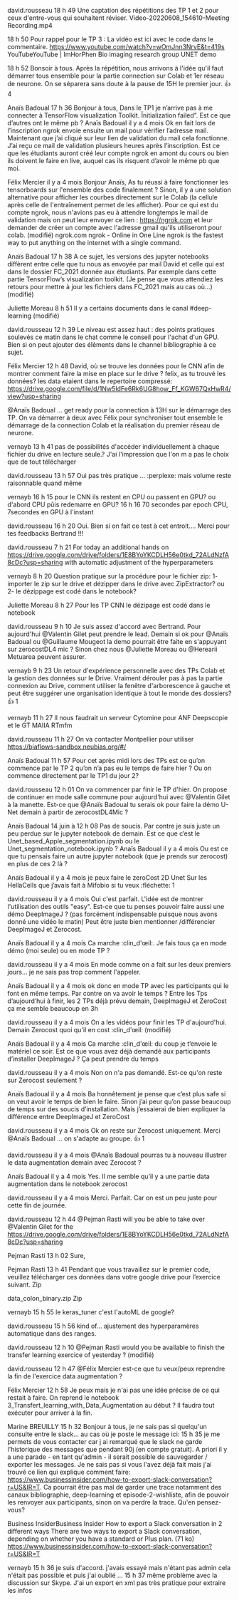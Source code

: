 david.rousseau
  18 h 49
Une captation des répétitions des TP 1 et 2 pour ceux d'entre-vous qui souhaitent réviser.
Video-20220608_154610-Meeting Recording.mp4
 
18 h 50
Pour rappel pour le TP 3 : La vidéo est ici avec le code dans le commentaire. https://www.youtube.com/watch?v=wOmJnn3NrvE&t=419s
YouTubeYouTube | ImHorPhen Bio imaging research group
UNET demo 

18 h 52
Bonsoir à tous. Après la répétition, nous arrivons à l'idée qu'il faut démarrer tous ensemble pour la partie connection sur Colab et 1er réseau de neurone. On se séparera sans doute à la pause de 15H le premier jour.
:+1:
4



Anaïs Badoual
  17 h 36
Bonjour à tous,
Dans le TP1 je n’arrive pas à me connecter à TensorFlow visualization Toolkit. Ïnitialization failed”. Est ce que d’autres ont le même pb ?
Anaïs Badoual
  il y a 4 mois
Ok en fait lors de l’inscription ngrok envoie ensuite un mail pour vérifier l’adresse mail. Maintenant que j’ai cliqué sur leur lien de validation du mail cela fonctionne. J’ai reçu ce mail de validation plusieurs heures après l’inscription. Est ce que les étudiants auront créé leur compte ngrok en amont du cours ou bien ils doivent le faire en live, auquel cas ils risquent d’avoir le même pb que moi.





Félix Mercier
  il y a 4 mois
Bonjour Anaïs,
As tu réussi à faire fonctionner les tensorboards sur l'ensemble des code finalement ? Sinon, il y a une solution alternative pour afficher les courbes directement sur le Colab (la cellule après celle de l'entraînement permet de les afficher).
Pour ce qui est du compte ngrok, nous n'avions pas eu à attendre longtemps le mail de validation mais on peut leur envoyer ce lien : https://ngrok.com et leur demander de créer un compte avec l'adresse gmail qu'ils utiliseront pour colab. (modifié) 
ngrok.com
ngrok - Online in One Line
ngrok is the fastest way to put anything on the internet with a single command.

Anaïs Badoual
  17 h 38
A ce sujet, les versions des jupyter notebooks diffèrent entre celle que tu nous as envoyée par mail David et celle qui est dans le dossier FC_2021 donnée aux étudiants. Par exemple dans cette partie TensorFlow’s visualization toolkit. (Je pense que vous attendiez les retours pour mettre à jour les fichiers dans FC_2021 mais au cas où…) (modifié) 


Juliette Moreau
  8 h 51
Il y a certains documents dans le canal #deep-learning (modifié) 

david.rousseau
  12 h 39
Le niveau est assez haut : des points pratiques soulevés ce matin dans le chat comme le conseil pour l'achat d'un GPU. Bien si on peut ajouter des éléments dans le channel bibliographie à ce sujet.

Félix Mercier
  12 h 48
David, où se trouve les données pour le CNN afin de montrer comment faire la mise en place sur le drive ?
felix, as tu trouvé les données?  les data etaient dans le repertoire compressé: https://drive.google.com/file/d/1Nw5IdFe6Rk6UG8how_Ff_KGW67QxHwR4/view?usp=sharing


@Anaïs Badoual
... get ready pour la connection à 13H sur le démarrage des TP. On va démarrer à deux avec Félix pour synchroniser tout ensemble le démarrage de la connection Colab et la réalisation du premier réseau de neurone.

vernayb
  13 h 41
pas de possibilités d'accéder individuellement à chaque fichier du drive en lecture seule.? J'ai l'impression que l'on m a pas le choix que de tout télécharger


david.rousseau
  13 h 57
Oui pas très pratique ... :perplexe: mais volume reste raisonnable quand même


vernayb
  16 h 15
pour le CNN ils restent en CPU ou passent en GPU? ou d'abord CPU pûis redemarre en GPU?
16 h 16
70 secondes par epoch CPU, 7secondes en GPU à l'instant


david.rousseau
  16 h 20
Oui. Bien si on fait ce test à cet entroit.... Merci pour tes feedbacks Bertrand !!!


david.rousseau
  7 h 21
For today an additional hands on https://drive.google.com/drive/folders/1E8BYoYKCDLH56e0tkd_72ALdNzfA8cDc?usp=sharing with automatic adjustment of the hyperparameters

vernayb
  8 h 20
Question pratique sur la procédure pour le fichier zip: 1- importer le zip sur le drive et dézipper dans le drive avec ZipExtractor? ou 2-  le dézippage est codé dans le notebook?


Juliette Moreau
  8 h 27
Pour les TP CNN le dézipage est codé dans le notebook

david.rousseau
  9 h 10
Je suis assez d'accord avec Bertrand. Pour aujourd'hui 
@Valentin Gilet
 peut prendre le lead. Demain si ok pour 
@Anaïs Badoual
 ou 
@Guillaume Mougeot
 la demo pourrait être faite en s'appuyant sur zerocostDL4 mic ? Sinon chez nous 
@Juliette Moreau
 ou 
@Herearii Metuarea
 peuvent assurer.


vernayb
  9 h 23
Un retour d'expérience personnelle avec des TPs Colab et la gestion des données sur le Drive. Vraiment dérouler pas à pas la partie connexion au Drive, comment utiliser la fenêtre d'arborescence à gauche et peut être suggérer une organisation identique à tout le monde des dossiers?
:+1:
1



vernayb
  11 h 27
Il nous faudrait un serveur Cytomine pour ANF Deepscopie et le GT MAIIA RTmfm

david.rousseau
  11 h 27
On va contacter Montpellier pour utiliser https://biaflows-sandbox.neubias.org/#/


Anaïs Badoual
  11 h 57
Pour cet après midi lors des TPs est ce qu’on commence par le TP 2 qu’on n’a pas eu le temps de faire hier ? Ou on commence directement par le TP1 du jour  2?


david.rousseau
  12 h 01
On va commencer par finir le TP d'hier. On propose de continuer en mode salle commune pour aujourd'hui avec 
@Valentin Gilet
 à la manette. Est-ce que 
@Anaïs Badoual
 tu serais ok pour faire la démo U-Net demain à partir de zerocostDL4Mic ?


Anaïs Badoual
 14 juin à 12 h 08
Pas de soucis. Par contre je suis juste un peu perdue sur le jupyter notebook de demain. Est ce que c’est le Unet_based_Apple_segmentation.ipynb ou le Unet_segmentation_notebook.ipynb ?
Anaïs Badoual
  il y a 4 mois
Ou est ce que tu pensais faire un autre jupyter notebook (que je prends sur zerocost) en plus de ces 2 là ?


Anaïs Badoual
  il y a 4 mois
je peux faire le zeroCost 2D Unet Sur les HellaCells que j’avais fait à Mifobio si tu veux
:fléchette:
1



david.rousseau
  il y a 4 mois
Oui c'est parfait. L'idée est de montrer l'utilisation des outils "easy". Est-ce que tu penses pouvoir faire aussi une démo DeepImageJ ? (pas forcément indispensable puisque nous avons donné une vidéo le matin) Peut être juste bien mentionner /différencier DeepImageJ et Zerocost.


Anaïs Badoual
  il y a 4 mois
Ca marche :clin_d'œil:. Je fais tous ça en mode démo (moi seule) ou en mode TP ?


david.rousseau
  il y a 4 mois
En mode comme on a fait sur les deux premiers jours... je ne sais pas trop comment l'appeler.


Anaïs Badoual
  il y a 4 mois
ok donc en mode TP avec les participants qui le font en même temps.
Par contre on va avoir le temps ? Entre les Tps d’aujourd’hui à finir, les 2 TPs déjà prévu demain, DeepImageJ et ZeroCost ça me semble beaucoup en 3h


david.rousseau
  il y a 4 mois
On a les vidéos pour finir les TP d'aujourd'hui. Demain Zerocost quoi qu'il en cost :clin_d'œil: (modifié) 


Anaïs Badoual
  il y a 4 mois
Ca marche :clin_d'œil: du coup je t’envoie le matériel ce soir. Est ce que vous avez déjà demandé aux participants d’installer DeepImageJ ? Ça peut prendre du temps


david.rousseau
  il y a 4 mois
Non on n'a pas demandé. Est-ce qu'on reste sur Zerocost seulement ?


Anaïs Badoual
  il y a 4 mois
Ba honnêtement je pense que c’est plus safe si on veut avoir le temps de bien le faire. Sinon j’ai peur qu’on passe beaucoup de temps sur des soucis d’installation. Mais j’essaierai de bien expliquer la différence entre DeepImageJ et ZeroCost


david.rousseau
  il y a 4 mois
Ok on reste sur Zerocost uniquement. Merci 
@Anaïs Badoual
... on s'adapte au groupe.
:+1:
1



david.rousseau
  il y a 4 mois
@Anaïs Badoual
 pourras tu à nouveau illustrer le data augmentation demain avec Zerocost ?


Anaïs Badoual
  il y a 4 mois
Yes. Il me semble qu’il y a une partie data augmentation dans le notebook zerocost


david.rousseau
  il y a 4 mois
Merci. Parfait. Car on est un peu juste pour cette fin de journée.


david.rousseau
  12 h 44
@Pejman Rasti
 will you be able to take over 
@Valentin Gilet
 for the https://drive.google.com/drive/folders/1E8BYoYKCDLH56e0tkd_72ALdNzfA8cDc?usp=sharing


Pejman Rasti
  13 h 02
Sure,


Pejman Rasti
  13 h 41
Pendant que vous travaillez sur le premier code, veuillez télécharger ces données dans votre google drive pour l’exercice suivant.
Zip
 

data_colon_binary.zip
Zip


vernayb
  15 h 55
le keras_tuner c'est l'autoML de google?


david.rousseau
  15 h 56
kind of... ajustement des hyperparamères automatique dans des ranges.



david.rousseau
  12 h 10
@Pejman Rasti
 would you be available to finish the transfer learning exercice of yesterday ? (modifié) 


david.rousseau
  12 h 47
@Félix Mercier
 est-ce que tu veux/peux reprendre la fin de l'exercice data augmentation ?


Félix Mercier
  12 h 58
Je peux mais je n'ai pas une idée précise de ce qui restait à faire. On reprend le notebook 3_Transfert_learning_with_Data_Augmentation au début ? Il faudra tout exécuter pour arriver à la fin.


Marine BREUILLY
  15 h 32
Bonjour à tous, je ne sais pas si quelqu'un consulte entre le slack... au cas où je poste le message ici:
15 h 35
je me permets de vous contacter car j ai remarqué que le slack ne garde l'historique des messages que pendant 90j (en compte gratuit).
A priori il y a une parade - en tant qu'admin - il serait possible de sauvegarder / exporter les messages.
Je ne sais pas si vous l'avez déjà fait mais j'ai trouvé ce lien qui explique comment faire: https://www.businessinsider.com/how-to-export-slack-conversation?r=US&IR=T.
Ca pourrait être pas mal de garder une trace notamment des canaux bibliographie, deep-learning et episode-2-wishliste, afin de pouvoir les renvoyer aux participants, sinon on va perdre la trace.
Qu'en pensez-vous?

Business InsiderBusiness Insider
How to export a Slack conversation in 2 different ways
There are two ways to export a Slack conversation, depending on whether you have a standard or Plus plan. (71 ko)
https://www.businessinsider.com/how-to-export-slack-conversation?r=US&IR=T



vernayb
  15 h 36
je suis d'accord. j'avais essayé mais n'étant pas admin cela n'était pas possible et puis j'ai oublié ...
15 h 37
même problème avec la discussion sur Skype. J'ai un export en xml pas très pratique pour extraire les infos
